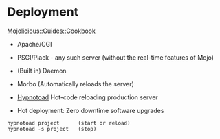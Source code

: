 # Deployment


[Mojolicious::Guides::Cookbook](http://mojolicious.org/perldoc/Mojolicious/Guides/Cookbook)


* Apache/CGI
* PSGI/Plack - any such server (without the real-time features of Mojo)




* (Built in) Daemon
* Morbo      (Automatically reloads the server)
* [Hypnotoad](http://mojolicious.org/perldoc/Mojo/Server/Hypnotoad)  Hot-code reloading production server
* Hot deployment: Zero downtime software upgrades



```
hypnotoad project      (start or reload)
hypnotoad -s project   (stop)
```

